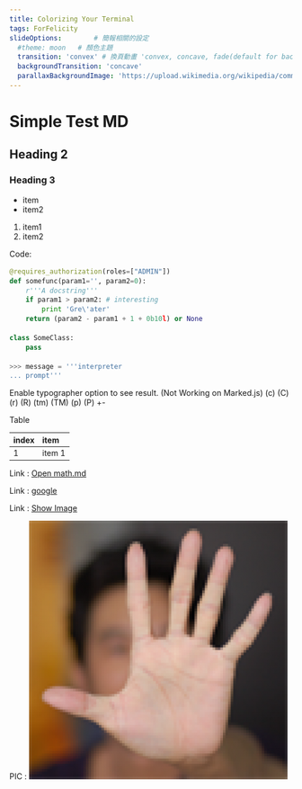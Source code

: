 ```yaml
---
title: Colorizing Your Terminal 
tags: ForFelicity
slideOptions:        # 簡報相關的設定
  #theme: moon   # 顏色主題
  transition: 'convex' # 換頁動畫 'convex, concave, fade(default for background), slide(default for slide) , zoom none 
  backgroundTransition: 'concave'
  parallaxBackgroundImage: 'https://upload.wikimedia.org/wikipedia/commons/thumb/f/f4/Shadow_Hand_Bulb_large_Alpha.png/350px-Shadow_Hand_Bulb_large_Alpha.png'
---
```

# Simple Test MD

## Heading 2
### Heading 3

* item
* item2



1. item1
2. item2



Code:


``` python
@requires_authorization(roles=["ADMIN"])
def somefunc(param1='', param2=0):
    r'''A docstring'''
    if param1 > param2: # interesting
        print 'Gre\'ater'
    return (param2 - param1 + 1 + 0b10l) or None

class SomeClass:
    pass

>>> message = '''interpreter
... prompt'''
```


Enable typographer option to see result. (Not Working on Marked.js)
(c) (C) (r) (R) (tm) (TM) (p) (P) +-


Table

| index | item |
| -- | :--- |
| 1 | item 1 |

Link :  [Open math.md](math.md "title")

Link :  [google](http://www.google.com)

Link :  [Show Image](imgs/me.png "image")

PIC : ![Me](imgs/me.png)

